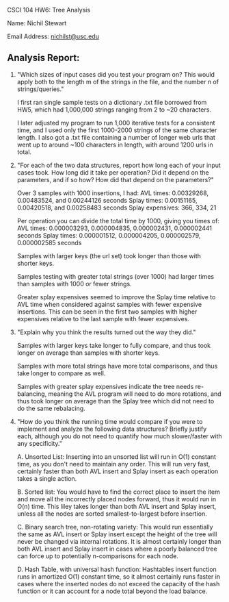 CSCI 104 HW6: Tree Analysis

Name: Nichil Stewart

Email Address: nichilst@usc.edu


## Analysis Report:

1. "Which sizes of input cases did you test your program on? This would apply 
   both to the length m of the strings in the file, and the number n of 
   strings/queries."

   I first ran single sample tests on a dictionary .txt file borrowed from
   HW5, which had 1,000,000 strings ranging from 2 to ~20 characters.

   I later adjusted my program to run 1,000 iterative tests for a consistent
   time, and I used only the first 1000-2000 strings of the same character
   length. I also got a .txt file containing a number of longer web urls that
   went up to around ~100 characters in length, with around 1200 urls in total.


2. "For each of the two data structures, report how long each of your input 
   cases took. How long did it take per operation? Did it depend on the 
   parameters, and if so how? How did that depend on the parameters?"

   Over 3 samples with 1000 insertions, I had:
      AVL times: 0.00329268, 0.00483524, and 0.00244126 seconds
      Splay times: 0.00151165, 0.00420518, and 0.00258483 seconds
      Splay expensives: 366, 334, 21
    
   Per operation you can divide the total time by 1000, giving you times of:
      AVL times: 0.000003293, 0.000004835, 0.000002431, 0.000002441 seconds
      Splay times: 0.000001512, 0.000004205, 0.000002579, 0.000002585 seconds

   Samples with larger keys (the url set) took longer than those with shorter
   keys.

   Samples testing with greater total strings (over 1000) had larger times than
   samples with 1000 or fewer strings.

   Greater splay expensives seemed to improve the Splay time relative to AVL
   time when considered against samples with fewer expensive insertions. This
   can be seen in the first two samples with higher expensives relative to the
   last sample with fewer expensives. 


3. "Explain why you think the results turned out the way they did."

   Samples with larger keys take longer to fully compare, and thus took longer
   on average than samples with shorter keys. 

   Samples with more total strings have more total comparisons, and thus take
   longer to compare as well. 

   Samples with greater splay expensives indicate the tree needs re-balancing, 
   meaning the AVL program will need to do more rotations, and thus took longer
   on average than the Splay tree which did not need to do the same rebalacing.


4. "How do you think the running time would compare if you were to implement
   and analyze the following data structures? Briefly justify each, although
   you do not need to quantify how much slower/faster with any specificity."

   A. Unsorted List: Inserting into an unsorted list will run in O(1) constant 
      time, as you don't need to maintain any order. This will run very fast, 
      certainly faster than both AVL insert and Splay insert as each operation
      takes a single action.

   B. Sorted list: You would have to find the correct place to insert the item
      and move all the incorrectly placed nodes forward, thus it would run in
      O(n) time. This liley takes longer than both AVL insert and Splay insert,
      unless all the nodes are sorted smallest-to-largest before insertion. 

   C. Binary search tree, non-rotating variety: This would run essentially the
      same as AVL insert or Splay insert except the height of the tree will
      never be changed via internal rotations. It is almost certainly longer
      than both AVL insert and Splay insert in cases where a poorly balanced
      tree can force up to potentially n-comparisons for each node.

   D. Hash Table, with universal hash function: Hashtables insert function runs
      in amortized O(1) constant time, so it almost certainly runs faster in
      cases where the inserted nodes do not exceed the capacity of the hash
      function or it can account for a node total beyond the load balance.